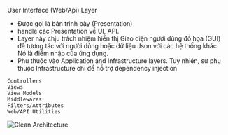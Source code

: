 User Interface (Web/Api) Layer
- Được gọi là bản trình bày (Presentation)
- handle các Presentation về UI, API.
- Layer này chịu trách nhiệm hiển thị Giao diện người dùng đồ họa (GUI) để tương tác với người dùng hoặc dữ liệu Json với các hệ thống khác. Nó là điểm nhập của ứng dụng.
- Phụ thuộc vào  Application and Infrastructure layers. Tuy nhiên, sự phụ thuộc Infrastructure chỉ để hỗ trợ dependency injection

```
Controllers
Views
View Models
Middlewares
Filters/Attributes
Web/API Utilities

```
![Clean Architecture](Assets/clean_architecture.png)